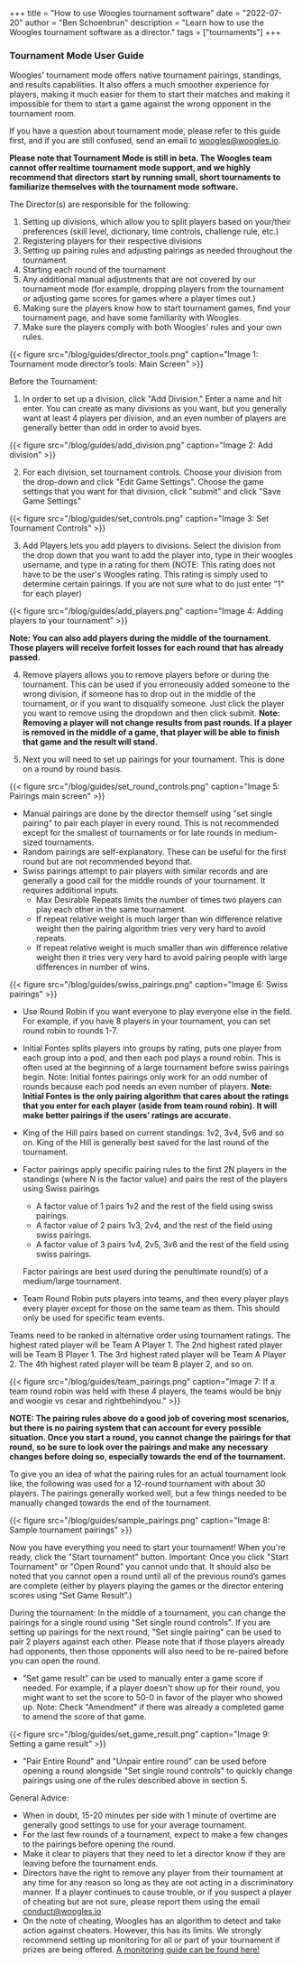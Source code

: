 +++
title = "How to use Woogles tournament software"
date = "2022-07-20"
author = "Ben Schoenbrun"
description = "Learn how to use the Woogles tournament software as a director."
tags = ["tournaments"]
+++

### Tournament Mode User Guide

Woogles' tournament mode offers native tournament pairings, standings, and results capabilities. It also offers a much smoother experience for players, making it much easier for them to start their matches and making it impossible for them to start a game against the wrong opponent in the tournament room.

If you have a question about tournament mode, please refer to this guide first, and if you are still confused, send an email to woogles@woogles.io.

**Please note that Tournament Mode is still in beta. The Woogles team cannot offer realtime tournament mode support, and we highly recommend that directors start by running small, short tournaments to familiarize themselves with the tournament mode software.**

The Director(s) are responsible for the following:
1. Setting up divisions, which allow you to split players based on your/their preferences (skill level, dictionary, time controls, challenge rule, etc.)
2. Registering players for their respective divisions
3. Setting up pairing rules and adjusting pairings as needed throughout the tournament.
4. Starting each round of the tournament
5. Any additional manual adjustments that are not covered by our tournament mode (for example, dropping players from the tournament or adjusting game scores for games where a player times out.)
6. Making sure the players know how to start tournament games, find your tournament page, and have some familiarity with Woogles.
7. Make sure the players comply with both Woogles' rules and your own rules.


{{< figure src="/blog/guides/director_tools.png" caption="Image 1: Tournament mode director’s tools: Main Screen" >}}

Before the Tournament:

1. In order to set up a division, click "Add Division." Enter a name and hit enter. You can create as many divisions as you want, but you generally want at least 4 players per division, and an even number of players are generally better than odd in order to avoid byes.


{{< figure src="/blog/guides/add_division.png" caption="Image 2: Add division" >}}

2. For each division, set tournament controls. Choose your division from the drop-down and click "Edit Game Settings". Choose the game settings that you want for that division, click "submit" and click "Save Game Settings"

{{< figure src="/blog/guides/set_controls.png" caption="Image 3: Set Tournament Controls" >}}

3. Add Players lets you add players to divisions. Select the division from the drop down that you want to add the player into, type in their woogles username, and type in a rating for them (NOTE: This rating does not have to be the user's Woogles rating. This rating is simply used to determine certain pairings. If you are not sure what to do just enter "1" for each player)

{{< figure src="/blog/guides/add_players.png" caption="Image 4: Adding players to your tournament" >}}

**Note: You can also add players during the middle of the tournament. Those players will receive forfeit losses for each round that has already passed.**

4. Remove players allows you to remove players before or during the tournament. This can be used if you erroneously added someone to the wrong division, if someone has to drop out in the middle of the tournament, or if you want to disqualify someone. Just click the player you want to remove using the dropdown and then click submit. **Note: Removing a player will not change results from past rounds. If a player is removed in the middle of a game, that player will be able to finish that game and the result will stand.**

5. Next you will need to set up pairings for your tournament. This is done on a round by round basis. 

{{< figure src="/blog/guides/set_round_controls.png" caption="Image 5: Pairings main screen" >}}

- Manual pairings are done by the director themself using "set single pairing" to pair each player in every round. This is not recommended except for the smallest of tournaments or for late rounds in medium-sized tournaments.
- Random pairings are self-explanatory. These can be useful for the first round but are not recommended beyond that.
- Swiss pairings attempt to pair players with similar records and are generally a good call for the middle rounds of your tournament. It requires additional inputs.
  - Max Desirable Repeats limits the number of times two players can play each other in the same tournament.
  - If repeat relative weight is much larger than win difference relative weight then the pairing algorithm tries very very hard to avoid repeats.
  - If repeat relative weight is much smaller than win difference relative weight then it tries very very hard to avoid pairing people with large differences in number of wins.

{{< figure src="/blog/guides/swiss_pairings.png" caption="Image 6: Swiss pairings" >}}

- Use Round Robin if you want everyone to play everyone else in the field. For example, if you have 8 players in your tournament, you can set round robin to rounds 1-7.
- Initial Fontes splits players into groups by rating, puts one player from each group into a pod, and then each pod plays a round robin. This is often used at the beginning of a large tournament before swiss pairings begin. Note: Initial fontes pairings only work for an odd number of rounds because each pod needs an even number of players.
**Note: Initial Fontes is the only pairing algorithm that cares about the ratings that you enter for each player (aside from team round robin). It will make better pairings if the users’ ratings are accurate.**
- King of the Hill pairs based on current standings: 1v2, 3v4, 5v6 and so on. King of the Hill is generally best saved for the last round of the tournament.
- Factor pairings apply specific pairing rules to the first 2N players in the standings (where N is the factor value) and pairs the rest of the players using Swiss pairings
  - A factor value of 1 pairs 1v2 and the rest of the field using swiss pairings.  
  - A factor value of 2 pairs 1v3, 2v4, and the rest of the field using swiss pairings.  
  - A factor value of 3 pairs 1v4, 2v5, 3v6 and the rest of the field using swiss pairings.  
  
  Factor pairings are best used during the penultimate round(s) of a medium/large tournament. 

- Team Round Robin puts players into teams, and then every player plays every player except for those on the same team as them. This should only be used for specific team events.

Teams need to be ranked in alternative order using tournament ratings. The highest rated player will be Team A Player 1. The 2nd highest rated player will be Team B Player 1. The 3rd highest rated player will be Team A Player 2. The 4th highest rated player will be team B player 2, and so on.

{{< figure src="/blog/guides/team_pairings.png" caption="Image 7: If a team round robin was held with these 4 players, the teams would be bnjy and woogie vs cesar and rightbehindyou." >}}

**NOTE: The pairing rules above do a good job of covering most scenarios, but there is no pairing system that can account for every possible situation. Once you start a round, you cannot change the pairings for that round, so be sure to look over the pairings and make any necessary changes before doing so, especially towards the end of the tournament.**

To give you an idea of what the pairing rules for an actual tournament look like, the following was used for a 12-round tournament with about 30 players. The pairings generally worked well, but a few things needed to be manually changed towards the end of the tournament.

{{< figure src="/blog/guides/sample_pairings.png" caption="Image 8: Sample tournament pairings" >}}

Now you have everything you need to start your tournament! When you're ready, click the "Start tournament" button. Important: Once you click "Start Tournament" or "Open Round" you cannot undo that. It should also be noted that you cannot open a round until all of the previous round’s games are complete (either by players playing the games or the director entering scores using “Set Game Result”.)

During the tournament:
In the middle of a tournament, you can change the pairings for a single round using "Set single round controls".
If you are setting up pairings for the next round, "Set single pairing" can be used to pair 2 players against each other. Please note that if those players already had opponents, then those opponents will also need to be re-paired before you can open the round.
- "Set game result" can be used to manually enter a game score if needed. For example, if a player doesn't show up for their round, you might want to set the score to 50-0 in favor of the player who showed up. Note: Check "Amendment" if there was already a completed game to amend the score of that game.

{{< figure src="/blog/guides/set_game_result.png" caption="Image 9: Setting a game result" >}}

- "Pair Entire Round" and "Unpair entire round" can be used before opening a round alongside "Set single round controls" to quickly change pairings using one of the rules described above in section 5.

General Advice:
- When in doubt, 15-20 minutes per side with 1 minute of overtime are generally good settings to use for your average tournament.
- For the last few rounds of a tournament, expect to make a few changes to the pairings before opening the round.
- Make it clear to players that they need to let a director know if they are leaving before the tournament ends.
- Directors have the right to remove any player from their tournament at any time for any reason so long as they are not acting in a discriminatory manner. If a player continues to cause trouble, or if you suspect a player of cheating but are not sure, please report them using the email conduct@woogles.io
- On the note of cheating, Woogles has an algorithm to detect and take action against cheaters. However, this has its limits. We strongly recommend setting up monitoring for all or part of your tournament if prizes are being offered. [A monitoring guide can be found here!](https://drive.google.com/file/d/1q530l-wGQtYxXi2SaAqK2-cDGa6WI7x7/view)
